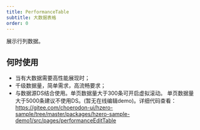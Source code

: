 ```yaml
---
title: PerformanceTable
subtitle: 大数据表格
order: 0
---
```


展示行列数据。

## 何时使用

- 当有大数据需要高性能展现时；
- 千级数据量，简单需求，高流畅要求；
- 与数据源DS结合使用。单页数据量大于300条可开启虚拟滚动。 单页数据量大于5000条建议不使用DS。(暂无在线编辑demo)。详细代码查看：https://gitee.com/choerodon-ui/hzero-sample/tree/master/packages/hzero-sample-demo1/src/pages/performanceEditTable
